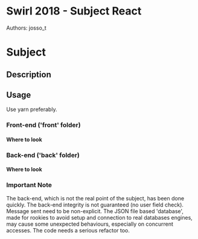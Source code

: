 # Swirl 2018 - Subject React
Authors: josso_t




# Subject

## Description

## Usage
Use yarn preferably.




### Front-end ('front' folder)

#### Where to look




### Back-end ('back' folder)

#### Where to look

### Important Note
The back-end, which is not the real point of the subject, has been done quickly.
The back-end integrity is not guaranteed (no user field check).
Message sent need to be non-explicit.
The JSON file based 'database', made for rookies to avoid setup and connection to real databases engines,
may cause some unexpected behaviours, especially on concurrent accesses.
The code needs a serious refactor too.